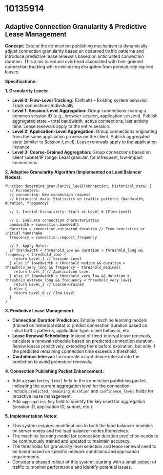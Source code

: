 # 10135914

## Adaptive Connection Granularity & Predictive Lease Management

**Concept:** Extend the connection publishing mechanism to dynamically adjust connection granularity based on observed traffic patterns and introduce predictive lease renewals based on anticipated connection duration. This aims to reduce overhead associated with fine-grained connection tracking while minimizing disruption from prematurely expired leases.

**Specifications:**

**1. Granularity Levels:**

*   **Level 0: Flow-Level Tracking:** (Default) – Existing system behavior. Track connections individually.
*   **Level 1: Session-Level Aggregation:** Group connections sharing a common session ID (e.g., browser session, application session). Publish aggregated state – total bandwidth, active connections, last activity time. Lease renewals apply to the entire session.
*   **Level 2: Application-Level Aggregation:** Group connections originating from the same application process on the client. Publish aggregated state (similar to Session-Level). Lease renewals apply to the application instance.
*   **Level 3: Coarse-Grained Aggregation:** Group connections based on client subnet/IP range. Least granular, for infrequent, low-impact connections.

**2. Adaptive Granularity Algorithm (Implemented on Load Balancer Nodes):**

```pseudocode
function determine_granularity_level(connection, historical_data) {
  // Parameters:
  // connection: New connection request
  // historical_data: Statistics on traffic patterns (bandwidth, duration, frequency)

  // 1. Initial Granularity: Start at Level 0 (Flow-Level)

  // 2. Evaluate connection characteristics
  bandwidth = connection.bandwidth
  duration = connection.estimated_duration // From heuristics or initial handshake
  frequency = connection.request_frequency

  // 3. Apply Rules:
  if (bandwidth < threshold_low && duration > threshold_long && frequency < threshold_low) {
    return Level_1 // Session Level
  } else if (bandwidth < threshold_medium && duration > threshold_very_long && frequency < threshold_medium){
    return Level_2 // Application Level
  } else if (bandwidth < threshold_very_low && duration > threshold_extreme_long && frequency < threshold_very_low){
    return Level_3 // Coarse-Grained
  } else {
    return Level_0 // Flow Level
  }
}
```

**3. Predictive Lease Management:**

*   **Connection Duration Prediction:** Employ machine learning models (trained on historical data) to predict connection duration based on initial traffic patterns, application type, client behavior, etc.
*   **Lease Renewal Scheduling:** Instead of fixed-interval lease renewals, calculate a renewal schedule based on predicted connection duration. Renew leases proactively, extending them before expiration, but only if the predicted remaining connection time exceeds a threshold.
*   **Confidence Interval:** Incorporate a confidence interval into the prediction to avoid premature renewals.

**4. Connection Publishing Packet Enhancement:**

*   Add a `granularity_level` field to the connection publishing packet, indicating the current aggregation level for the connection.
*   Include `predicted_remaining_duration` and `confidence_level` fields for proactive lease management.
*   Add `aggregation_key` field to identify the key used for aggregation (session ID, application ID, subnet, etc.).

**5. Implementation Notes:**

*   This system requires modifications to both the load balancer modules on server nodes and the load balancer nodes themselves.
*   The machine learning model for connection duration prediction needs to be continuously trained and updated to maintain accuracy.
*   The thresholds for granularity level selection and lease renewal need to be tuned based on specific network conditions and application requirements.
*   Consider a phased rollout of this system, starting with a small subset of traffic to monitor performance and identify potential issues.